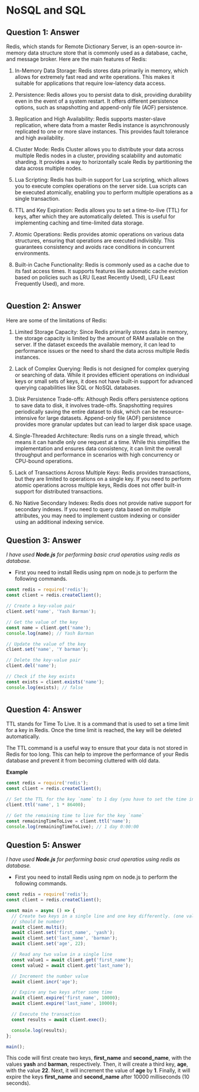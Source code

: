 # NoSQL and SQL

## **Question 1: Answer**

Redis, which stands for Remote Dictionary Server, is an open-source in-memory data structure store that is commonly used as a database, cache, and message broker. Here are the main features of Redis:

1. In-Memory Data Storage: Redis stores data primarily in memory, which allows for extremely fast read and write operations. This makes it suitable for applications that require low-latency data access.

2. Persistence: Redis allows you to persist data to disk, providing durability even in the event of a system restart. It offers different persistence options, such as snapshotting and append-only file (AOF) persistence.

3. Replication and High Availability: Redis supports master-slave replication, where data from a master Redis instance is asynchronously replicated to one or more slave instances. This provides fault tolerance and high availability.

4. Cluster Mode: Redis Cluster allows you to distribute your data across multiple Redis nodes in a cluster, providing scalability and automatic sharding. It provides a way to horizontally scale Redis by partitioning the data across multiple nodes.

5. Lua Scripting: Redis has built-in support for Lua scripting, which allows you to execute complex operations on the server side. Lua scripts can be executed atomically, enabling you to perform multiple operations as a single transaction.

6. TTL and Key Expiration: Redis allows you to set a time-to-live (TTL) for keys, after which they are automatically deleted. This is useful for implementing caching and time-limited data storage.

7. Atomic Operations: Redis provides atomic operations on various data structures, ensuring that operations are executed indivisibly. This guarantees consistency and avoids race conditions in concurrent environments.

8. Built-in Cache Functionality: Redis is commonly used as a cache due to its fast access times. It supports features like automatic cache eviction based on policies such as LRU (Least Recently Used), LFU (Least Frequently Used), and more.

#
#
## **Question 2: Answer**

Here are some of the limitations of Redis:

1. Limited Storage Capacity: Since Redis primarily stores data in memory, the storage capacity is limited by the amount of RAM available on the server. If the dataset exceeds the available memory, it can lead to performance issues or the need to shard the data across multiple Redis instances.

2. Lack of Complex Querying: Redis is not designed for complex querying or searching of data. While it provides efficient operations on individual keys or small sets of keys, it does not have built-in support for advanced querying capabilities like SQL or NoSQL databases.

3. Disk Persistence Trade-offs: Although Redis offers persistence options to save data to disk, it involves trade-offs. Snapshotting requires periodically saving the entire dataset to disk, which can be resource-intensive for large datasets. Append-only file (AOF) persistence provides more granular updates but can lead to larger disk space usage.

4. Single-Threaded Architecture: Redis runs on a single thread, which means it can handle only one request at a time. While this simplifies the implementation and ensures data consistency, it can limit the overall throughput and performance in scenarios with high concurrency or CPU-bound operations.

5. Lack of Transactions Across Multiple Keys: Redis provides transactions, but they are limited to operations on a single key. If you need to perform atomic operations across multiple keys, Redis does not offer built-in support for distributed transactions.

6. No Native Secondary Indexes: Redis does not provide native support for secondary indexes. If you need to query data based on multiple attributes, you may need to implement custom indexing or consider using an additional indexing service.

## **Question 3: Answer**

_I have used **Node.js** for performing basic crud operatios using redis as database._

* First you need to install Redis using npm on node.js to perform the following commands.

```javascript Javascript
const redis = require('redis');
const client = redis.createClient();

// Create a key-value pair
client.set('name', 'Yash Barman');

// Get the value of the key
const name = client.get('name');
console.log(name); // Yash Barman

// Update the value of the key
client.set('name', 'Y barman');

// Delete the key-value pair
client.del('name');

// Check if the key exists
const exists = client.exists('name');
console.log(exists); // false
```
#
#

## **Question 4: Answer**
TTL stands for Time To Live. It is a command that is used to set a time limit for a key in Redis. Once the time limit is reached, the key will be deleted automatically.

The TTL command is a useful way to ensure that your data is not stored in Redis for too long. This can help to improve the performance of your Redis database and prevent it from becoming cluttered with old data.

**Example**

```javascript javascript
const redis = require('redis');
const client = redis.createClient();

// Set the TTL for the key `name` to 1 day (you have to set the time in seconds)
client.ttl('name', 1 * 86400);

// Get the remaining time to live for the key `name`
const remainingTimeToLive = client.ttl('name');
console.log(remainingTimeToLive); // 1 day 0:00:00

```
## **Question 5: Answer**

_I have used **Node.js** for performing basic crud operatios using redis as database._

* First you need to install Redis using npm on node.js to perform the following commands.

```javascript
const redis = require('redis');
const client = redis.createClient();

const main = async () => {
  // Create two keys in a single line and one key differently. (one value
  // should be number)
  await client.multi();
  await client.set('first_name', 'yash');
  await client.set('last_name', 'barman');
  await client.set('age', 22);

  // Read any two value in a single line
  const value1 = await client.get('first_name');
  const value2 = await client.get('last_name');

  // Increment the number value
  await client.incr('age');

  // Expire any two keys after some time
  await client.expire('first_name', 10000);
  await client.expire('last_name', 10000);

  // Execute the transaction
  const results = await client.exec();

  console.log(results);
};

main();

```

This code will first create two keys, **first_name** and **second_name**, with the values **yash** and **barman**, respectively. Then, it will create a third key, **age**, with the value **22**. Next, it will increment the value of **age** by **1**. Finally, it will expire the keys **first_name** and **second_name** after 10000 milliseconds (10 seconds).